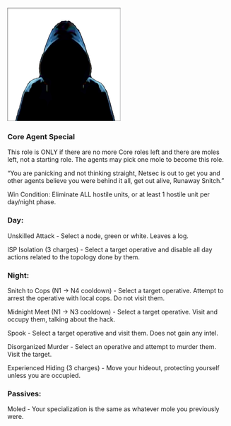 ![runawaysnitch.png](Images/runawaysnitch.png)

### **Core Agent Special**

This role is ONLY if there are no more Core roles left and there are moles left, not a starting role. The agents may pick one mole to become this role.

“You are panicking and not thinking straight, Netsec is out to get you and other agents believe you were behind it all, get out alive, Runaway Snitch.”

Win Condition: Eliminate ALL hostile units, or at least 1 hostile unit per day/night phase.

### **Day:**

Unskilled Attack - Select a node, green or white. Leaves a log.

ISP Isolation (3 charges) - Select a target operative and disable all day actions related to the topology done by them.

### **Night:**

Snitch to Cops (N1 -> N4 cooldown) - Select a target operative. Attempt to arrest the operative with local cops. Do not visit them.

Midnight Meet (N1 -> N3 cooldown) - Select a target operative. Visit and occupy them, talking about the hack. 

Spook - Select a target operative and visit them. Does not gain any intel.

Disorganized Murder - Select an operative and attempt to murder them. Visit the target.

Experienced Hiding (3 charges) - Move your hideout, protecting yourself unless you are occupied.

### **Passives:**

Moled - Your specialization is the same as whatever mole you previously were.